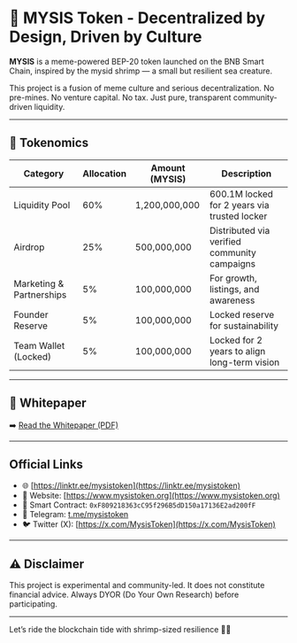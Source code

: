 # 🦐 MYSIS Token - Decentralized by Design, Driven by Culture

**MYSIS** is a meme-powered BEP-20 token launched on the BNB Smart Chain, inspired by the mysid shrimp — a small but resilient sea creature.

This project is a fusion of meme culture and serious decentralization. No pre-mines. No venture capital. No tax. Just pure, transparent community-driven liquidity.

---

## 🧬 Tokenomics

| Category                 | Allocation| Amount (MYSIS)    | Description                                         |
|--------------------------|------------|--------------------|---------------------------------------------------|
| Liquidity Pool           | 60%        | 1,200,000,000      | 600.1M locked for 2 years via trusted locker      |
| Airdrop                  | 25%        | 500,000,000        | Distributed via verified community campaigns      |
| Marketing & Partnerships | 5%         | 100,000,000        | For growth, listings, and awareness               |
| Founder Reserve          | 5%         | 100,000,000        | Locked reserve for sustainability                 |
| Team Wallet (Locked)     | 5%         | 100,000,000        | Locked for 2 years to align long-term vision      |

---

## 📜 Whitepaper  
➡️ [Read the Whitepaper (PDF)](https://github.com/deliasmysis/MysisCoin-Whitepaper/raw/main/MYSIS-Token-Whitepaper.pdf)

---

## Official Links
- 🌐 [https://linktr.ee/mysistoken](https://linktr.ee/mysistoken)
- 🔗 Website: [https://www.mysistoken.org](https://www.mysistoken.org)  
- 📄 Smart Contract: `0xF809218363cC95f296B5dD150a17136E2ad200fF`  
- 💬 Telegram: [t.me/mysistoken](https://t.me/mysistoken)  
- 🐦 Twitter (X): [https://x.com/MysisToken](https://x.com/MysisToken)  
---

## ⚠️ Disclaimer

This project is experimental and community-led. It does not constitute financial advice. Always DYOR (Do Your Own Research) before participating.

---

Let’s ride the blockchain tide with shrimp-sized resilience 🦐🌊
